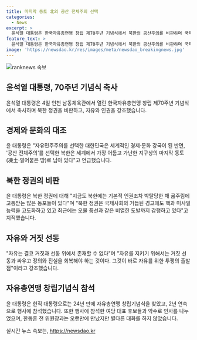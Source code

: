 ```yaml
---
title: 마지막 동토 北의 공산 전체주의 선택
categories:
  - News
excerpt: >
  윤석열 대통령은 한국자유총연맹 창립 제70주년 기념식에서 북한의 공산주의를 비판하며 국제사회의 경고에도 불구하고 핵과 미사일 능력을 강화하고 있다고 지적했다. 북한에 박탈당한 동포들에 대해 언급하며 자유와 진실을 회복해야 한다고 강조했다. 이는 지난해 현직 대통령으로는 24년 만에 자유총연맹 창립기념식을 참석해 2년 연속으로 참석한 것이다.
feature_text: >
  윤석열 대통령은 한국자유총연맹 창립 제70주년 기념식에서 북한의 공산주의를 비판하며 국제사회의 경고에도 불구하고 핵과 미사일 능력을 강화하고 있다고 지적했다. 북한에 박탈당한 동포들에 대해 언급하며 자유와 진실을 회복해야 한다고 강조했다. 이는 지난해 현직 대통령으로는 24년 만에 자유총연맹 창립기념식을 참석해 2년 연속으로 참석한 것이다.
image: 'https://newsdao.kr/res/images/meta/newsdao_breakingnews.jpg'
---
```


<p><img src="https://newsdao.kr/res/images/meta/newsdao_breakingnews.jpg" alt="ranknews 속보" /></p>

<h2 data-ke-size="size26">윤석열 대통령, 70주년 기념식 축사</h2>

<p data-ke-size="size16">윤석열 대통령은 4일 인천 남동체육관에서 열린 한국자유총연맹 창립 제70주년 기념식에서 축사하며 북한 정권을 비판하고, 자유와 인권을 강조했습니다.</p>

<h2 data-ke-size="size24">경제와 문화의 대조</h2>

<p data-ke-size="size16">윤 대통령은 "자유민주주의를 선택한 대한민국은 세계적인 경제·문화 강국이 된 반면, '공산 전체주의'를 선택한 북한은 세계에서 가장 어둡고 가난한 지구상의 마지막 동토(凍土‧얼어붙은 땅)로 남아 있다"고 언급했습니다.</p>

<h2 data-ke-size="size24">북한 정권의 비판</h2>

<p data-ke-size="size16">윤 대통령은 북한 정권에 대해 "지금도 북한에는 기본적 인권조차 박탈당한 채 굶주림에 고통받는 많은 동포들이 있다"며 "북한 정권은 국제사회의 거듭된 경고에도 핵과 미사일 능력을 고도화하고 있고 최근에는 오물 풍선과 같은 비열한 도발까지 감행하고 있다"고 지적했습니다.</p>

<h2 data-ke-size="size24">자유와 거짓 선동</h2>

<p data-ke-size="size16">"자유는 결코 거짓과 선동 위에서 존재할 수 없다"며 "자유를 지키기 위해서는 거짓 선동과 싸우고 정의와 진실을 회복해야 하는 것이다. 그것이 바로 자유를 위한 투쟁의 출발점"이라고 강조했습니다.</p>

<h2 data-ke-size="size24">자유총연맹 창립기념식 참석</h2>

<p data-ke-size="size16">윤 대통령은 현직 대통령으로는 24년 만에 자유총연맹 창립기념식을 찾았고, 2년 연속으로 행사에 참석했습니다. 또한 행사에 참석한 여당 대표 후보들과 악수로 인사를 나누었으며, 한동훈 전 위원장과는 오랜만에 만났지만 별다른 대화를 하지 않았습니다.</p>
실시간 뉴스 속보는, <a href="https://newsdao.kr" rel="dofollow">https://newsdao.kr</a>


